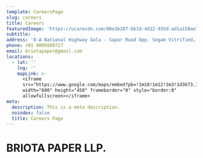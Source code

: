 ```yaml
---
template: CareersPage
slug: careers
title: Careers
featuredImage: 'https://ucarecdn.com/08e1b287-bb1d-4d12-935d-ad1a150ae7d5/'
subtitle: .
address: '8-A National Highway Gala - Sapar Road Opp. Segam Vitrified, Gujarat 363630'
phone: +91 9099999727
email: briotapaper@gmail.com
locations:
  - lat: ''
    lng: ''
    mapLink: >-
      <iframe
      src="https://www.google.com/maps/embed?pb=!1m18!1m12!1m3!1d3673.1340181812966!2d70.863557!3d22.982098800000003!2m3!1f0!2f0!3f0!3m2!1i1024!2i768!4f13.1!3m3!1m2!1s0x395a21608dd79883%3A0x34679be0da98a57a!2sBRIOTA+PAPER+LLP!5e0!3m2!1sen!2sin!4v1566132149212!5m2!1sen!2sin"
      width="600" height="450" frameborder="0" style="border:0"
      allowfullscreen></iframe>
meta:
  description: This is a meta description.
  noindex: false
  title: Careers Page
---
```

# BRIOTA PAPER LLP.
